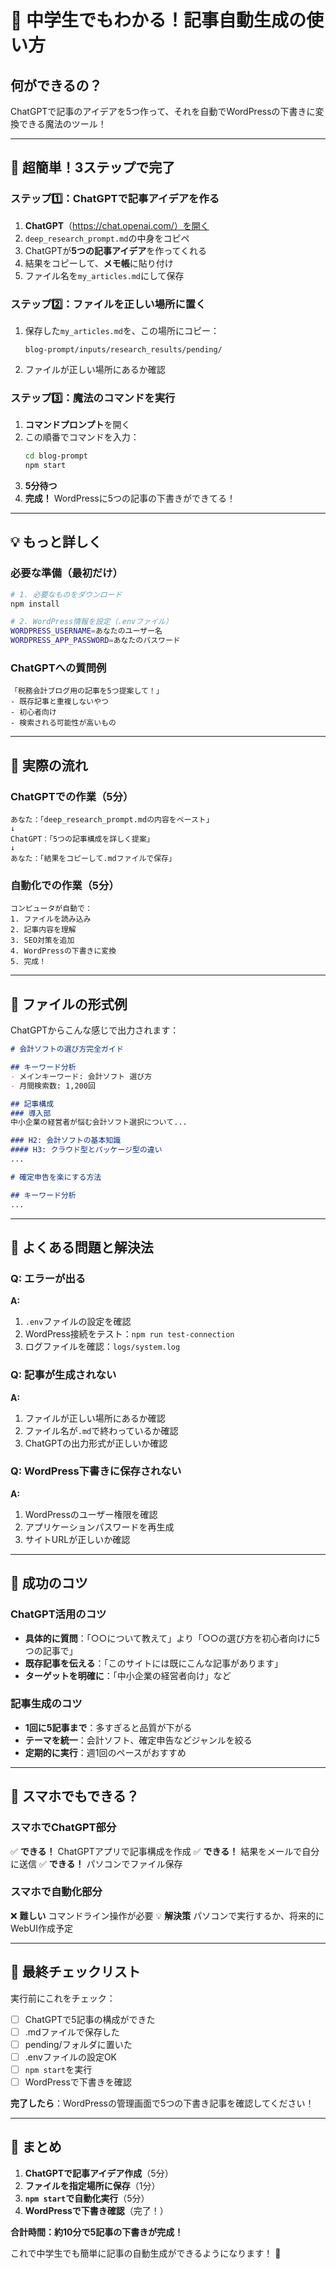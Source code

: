 # 🎯 中学生でもわかる！記事自動生成の使い方

## 何ができるの？
ChatGPTで記事のアイデアを5つ作って、それを自動でWordPressの下書きに変換できる魔法のツール！

---

## 🚀 超簡単！3ステップで完了

### ステップ1️⃣：ChatGPTで記事アイデアを作る
1. **ChatGPT**（https://chat.openai.com/）を開く
2. `deep_research_prompt.md`の中身をコピペ
3. ChatGPTが**5つの記事アイデア**を作ってくれる
4. 結果をコピーして、**メモ帳**に貼り付け
5. ファイル名を`my_articles.md`にして保存

### ステップ2️⃣：ファイルを正しい場所に置く
1. 保存した`my_articles.md`を、この場所にコピー：
   ```
   blog-prompt/inputs/research_results/pending/
   ```
2. ファイルが正しい場所にあるか確認

### ステップ3️⃣：魔法のコマンドを実行
1. **コマンドプロンプト**を開く
2. この順番でコマンドを入力：
   ```bash
   cd blog-prompt
   npm start
   ```
3. **5分待つ**
4. **完成！** WordPressに5つの記事の下書きができてる！

---

## 💡 もっと詳しく

### 必要な準備（最初だけ）
```bash
# 1. 必要なものをダウンロード
npm install

# 2. WordPress情報を設定（.envファイル）
WORDPRESS_USERNAME=あなたのユーザー名
WORDPRESS_APP_PASSWORD=あなたのパスワード
```

### ChatGPTへの質問例
```
「税務会計ブログ用の記事を5つ提案して！」
- 既存記事と重複しないやつ
- 初心者向け
- 検索される可能性が高いもの
```

---

## 🎯 実際の流れ

### ChatGPTでの作業（5分）
```
あなた：「deep_research_prompt.mdの内容をペースト」
↓
ChatGPT：「5つの記事構成を詳しく提案」
↓
あなた：「結果をコピーして.mdファイルで保存」
```

### 自動化での作業（5分）
```
コンピュータが自動で：
1. ファイルを読み込み
2. 記事内容を理解
3. SEO対策を追加
4. WordPressの下書きに変換
5. 完成！
```

---

## 📝 ファイルの形式例

ChatGPTからこんな感じで出力されます：
```markdown
# 会計ソフトの選び方完全ガイド

## キーワード分析
- メインキーワード: 会計ソフト 選び方
- 月間検索数: 1,200回

## 記事構成
### 導入部
中小企業の経営者が悩む会計ソフト選択について...

### H2: 会計ソフトの基本知識
#### H3: クラウド型とパッケージ型の違い
...

# 確定申告を楽にする方法

## キーワード分析
...
```

---

## 🔧 よくある問題と解決法

### Q: エラーが出る
**A:** 
1. `.env`ファイルの設定を確認
2. WordPress接続をテスト：`npm run test-connection`
3. ログファイルを確認：`logs/system.log`

### Q: 記事が生成されない
**A:**
1. ファイルが正しい場所にあるか確認
2. ファイル名が`.md`で終わっているか確認
3. ChatGPTの出力形式が正しいか確認

### Q: WordPress下書きに保存されない
**A:**
1. WordPressのユーザー権限を確認
2. アプリケーションパスワードを再生成
3. サイトURLが正しいか確認

---

## 🎉 成功のコツ

### ChatGPT活用のコツ
- **具体的に質問**：「○○について教えて」より「○○の選び方を初心者向けに5つの記事で」
- **既存記事を伝える**：「このサイトには既にこんな記事があります」
- **ターゲットを明確に**：「中小企業の経営者向け」など

### 記事生成のコツ
- **1回に5記事まで**：多すぎると品質が下がる
- **テーマを統一**：会計ソフト、確定申告などジャンルを絞る
- **定期的に実行**：週1回のペースがおすすめ

---

## 📱 スマホでもできる？

### スマホでChatGPT部分
✅ **できる！** ChatGPTアプリで記事構成を作成
✅ **できる！** 結果をメールで自分に送信
✅ **できる！** パソコンでファイル保存

### スマホで自動化部分
❌ **難しい** コマンドライン操作が必要
💡 **解決策** パソコンで実行するか、将来的にWebUI作成予定

---

## 🌟 最終チェックリスト

実行前にこれをチェック：
- [ ] ChatGPTで5記事の構成ができた
- [ ] .mdファイルで保存した
- [ ] pending/フォルダに置いた
- [ ] .envファイルの設定OK
- [ ] `npm start`を実行
- [ ] WordPressで下書きを確認

**完了したら**：WordPressの管理画面で5つの下書き記事を確認してください！

---

## 🎯 まとめ

1. **ChatGPTで記事アイデア作成**（5分）
2. **ファイルを指定場所に保存**（1分）  
3. **`npm start`で自動化実行**（5分）
4. **WordPressで下書き確認**（完了！）

**合計時間：約10分で5記事の下書きが完成！**

これで中学生でも簡単に記事の自動生成ができるようになります！ 🚀